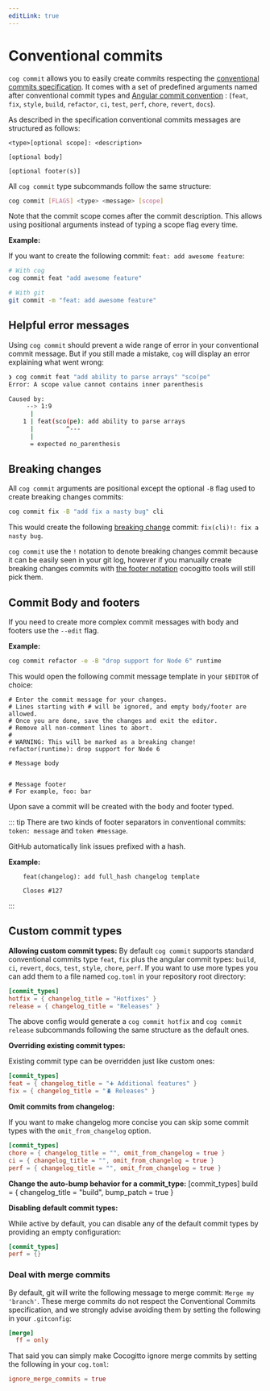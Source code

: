 ```yaml
---
editLink: true
---
```


# Conventional commits

`cog commit` allows you to easily create commits respecting the
[conventional commits specification](https://www.conventionalcommits.org/en/v1.0.0/). It comes with a set of predefined
arguments named after conventional commit types and
[Angular commit convention](https://github.com/angular/angular/blob/22b96b9/CONTRIBUTING.md#-commit-message-guidelines)
: (`feat`, `fix`, `style`, `build`, `refactor`, `ci`, `test`, `perf`, `chore`, `revert`, `docs`).

As described in the specification conventional commits messages are structured as follows:

```conventional_commit
<type>[optional scope]: <description>

[optional body]

[optional footer(s)]
```

All `cog commit` type subcommands follow the same structure:

```sh
cog commit [FLAGS] <type> <message> [scope]
```

Note that the commit scope comes after the commit description.
This allows using positional arguments instead of typing a scope flag every time.

**Example:**

If you want to create the following commit: `feat: add awesome feature`:

```sh
# With cog
cog commit feat "add awesome feature"

# With git
git commit -m "feat: add awesome feature"
```

## Helpful error messages

Using `cog commit` should prevent a wide range of error in your conventional commit message. But if you still made a mistake,
`cog` will display an error explaining what went wrong:

```bash
❯ cog commit feat "add ability to parse arrays" "sco(pe"
Error: A scope value cannot contains inner parenthesis

Caused by:
     --> 1:9
      |
    1 | feat(sco(pe): add ability to parse arrays
      |         ^---
      |
      = expected no_parenthesis
```

## Breaking changes

All `cog commit` arguments are positional except the optional `-B` flag used to create breaking changes commits:

```bash
cog commit fix -B "add fix a nasty bug" cli
```

This would create the following [breaking change](https://www.conventionalcommits.org/en/v1.0.0/#commit-message-with--to-draw-attention-to-breaking-change)
commit: `fix(cli)!: fix a nasty bug`.

`cog commit` use the `!` notation to denote breaking changes commit because it can be easily seen in your git log, however if
you manually create breaking changes commits with [the footer notation](https://www.conventionalcommits.org/en/v1.0.0/#commit-message-with-description-and-breaking-change-footer)
cocogitto tools will still pick them.

## Commit Body and footers

If you need to create more complex commit messages with body and footers use the `--edit` flag.

**Example:**

```bash
cog commit refactor -e -B "drop support for Node 6" runtime
```

This would open the following commit message template in your `$EDITOR` of choice:

```editor
# Enter the commit message for your changes.
# Lines starting with # will be ignored, and empty body/footer are allowed.
# Once you are done, save the changes and exit the editor.
# Remove all non-comment lines to abort.
#
# WARNING: This will be marked as a breaking change!
refactor(runtime): drop support for Node 6

# Message body


# Message footer
# For example, foo: bar
```

Upon save a commit will be created with the body and footer typed.

::: tip
There are two kinds of footer separators in conventional commits: `token: message` and `token #message`.

GitHub automatically link issues prefixed with a hash.

**Example:**

```
    feat(changelog): add full_hash changelog template

    Closes #127
```

:::

## Custom commit types

**Allowing custom commit types:**
By default `cog commit` supports standard conventional commits type `feat`, `fix` plus the angular commit types: `build`, `ci`,
`revert`, `docs`, `test`, `style`, `chore`, `perf`. If you want to use more types you can add them to a file named
`cog.toml` in your repository root directory:

```toml
[commit_types]
hotfix = { changelog_title = "Hotfixes" }
release = { changelog_title = "Releases" }
```

The above config would generate a `cog commit hotfix` and `cog commit release` subcommands following the same structure as the default ones.

**Overriding existing commit types:**

Existing commit type can be overridden just like custom ones:

```toml
[commit_types]
feat = { changelog_title = "➕ Additional features" }
fix = { changelog_title = "🪲 Releases" }
```

**Omit commits from changelog:**

If you want to make changelog more concise you can skip some commit types with the `omit_from_changelog` option.

```toml
[commit_types]
chore = { changelog_title = "", omit_from_changelog = true }
ci = { changelog_title = "", omit_from_changelog = true }
perf = { changelog_title = "", omit_from_changelog = true }
```

**Change the auto-bump behavior for a commit_type:**
[commit_types]
build = { changelog_title = "build", bump_patch = true }

**Disabling default commit types:**

While active by default, you can disable any of the default commit types by providing an empty configuration:

```toml
[commit_types]
perf = {}
```

### Deal with merge commits

By default, git will write the following message to merge commit: `Merge my 'branch'`. These merge commits do not respect
the Conventional Commits specification, and we strongly advise avoiding them by setting the following in your `.gitconfig`:

```toml
[merge]
  ff = only
```

That said you can simply make Cocogitto ignore merge commits by setting the following in your `cog.toml`:

```toml
ignore_merge_commits = true
```